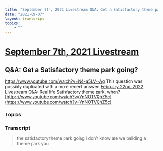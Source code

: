 ```yaml
---
title: "September 7th, 2021 Livestream Q&A: Get a Satisfactory theme park going?"
date: "2021-09-07"
layout: transcript
topics:
    - ""
---
```

# [September 7th, 2021 Livestream](../2021-09-07.md)
## Q&A: Get a Satisfactory theme park going?
https://www.youtube.com/watch?v=N4-a5LV--Ag
This question was possibly duplicated with a more recent answer: [February 22nd, 2022 Livestream Q&A: Real life Satisfactory theme park, when?](./yt-VnNOTVQhZ5c.md) [https://www.youtube.com/watch?v=VnNOTVQhZ5c](https://www.youtube.com/watch?v=VnNOTVQhZ5c)


### Topics


### Transcript

> the satisfactory theme park going i don't know are we building a theme park you
